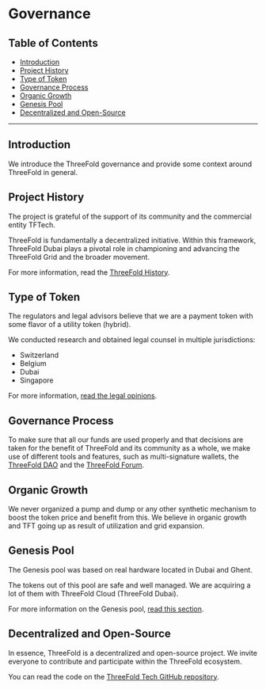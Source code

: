 <h1> Governance </h1>

<h2>Table of Contents</h2>

- [Introduction](#introduction)
- [Project History](#project-history)
- [Type of Token](#type-of-token)
- [Governance Process](#governance-process)
- [Organic Growth](#organic-growth)
- [Genesis Pool](#genesis-pool)
- [Decentralized and Open-Source](#decentralized-and-open-source)

***

## Introduction

We introduce the ThreeFold governance and provide some context around ThreeFold in general.

## Project History

The project is grateful of the support of its community and the commercial entity TFTech.

ThreeFold is fundamentally a decentralized initiative. Within this framework, ThreeFold Dubai plays a pivotal role in championing and advancing the ThreeFold Grid and the broader movement.

For more information, read the [ThreeFold History](./threefold_history.md).

## Type of Token

The regulators and legal advisors believe that we are a payment token with some flavor of a utility token (hybrid).

We conducted research and obtained legal counsel in multiple jurisdictions:

- Switzerland
- Belgium
- Dubai
- Singapore

For more information, [read the legal opinions](https://drive.google.com/file/d/1kNu2cFjMkgqdadrOOQTTC5FPAM4OgKEb/view?usp=drive_link).

## Governance Process

To make sure that all our funds are used properly and that decisions are taken for the benefit of ThreeFold and its community as a whole, we make use of different tools and features, such as multi-signature wallets, the [ThreeFold DAO](./dao/tfdao.md) and the [ThreeFold Forum](https://forum.threefold.io/).

## Organic Growth

We never organized a pump and dump or any other synthetic mechanism to boost the token price and benefit from this. We believe in organic growth and TFT going up as result of utilization and grid expansion.

## Genesis Pool

The Genesis pool was based on real hardware located in Dubai and Ghent.

The tokens out of this pool are safe and well managed. We are acquiring a lot of them with ThreeFold Cloud (ThreeFold Dubai).

For more information on the Genesis pool, [read this section](./genesis_pool.md).

## Decentralized and Open-Source

In essence, ThreeFold is a decentralized and open-source project. We invite everyone to contribute and participate within the ThreeFold ecosystem. 

You can read the code on the [ThreeFold Tech GitHub repository](https://github.com/threefoldtech).